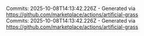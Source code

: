 Commits: 2025-10-08T14:13:42.226Z - Generated via https://github.com/marketplace/actions/artificial-grass
<br>
Commits: 2025-10-08T14:13:42.226Z - Generated via https://github.com/marketplace/actions/artificial-grass
<br>
